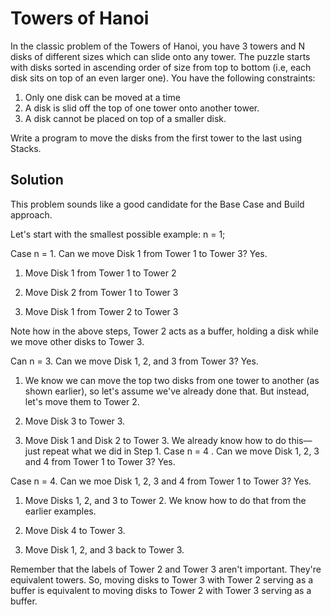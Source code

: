 # Towers of Hanoi

In the classic problem of the Towers of Hanoi, you have 3 towers and N disks of different sizes which can slide onto
any tower. The puzzle starts with disks sorted in ascending order of size from top to bottom (i.e, each disk sits on
top of an even larger one). You have the following constraints:

1. Only one disk can be moved at a time
2. A disk is slid off the top of one tower onto another tower.
3. A disk cannot be placed on top of a smaller disk.

Write a program to move the disks from the first tower to the last using Stacks.

## Solution

This problem sounds like a good candidate for the Base Case and Build approach.

Let's start with the smallest possible example: n = 1;

Case n = 1. Can we move Disk 1 from Tower 1 to Tower 3? Yes.

1. Move Disk 1 from Tower 1 to Tower 2

2. Move Disk 2 from Tower 1 to Tower 3

3. Move Disk 1 from Tower 2 to Tower 3

Note how in the above steps, Tower 2 acts as a buffer, holding a disk while we move other disks to Tower 3.

Can n = 3. Can we move Disk 1, 2, and 3 from Tower 3? Yes.

1. We know we can move the top two disks from one tower to another (as shown earlier), so let's assume we've already
done that. But instead, let's move them to Tower 2.

2. Move Disk 3 to Tower 3.

3. Move Disk 1 and Disk 2 to Tower 3. We already know how to do this––just repeat what we did in Step 1. Case n = 4
. Can we move Disk 1, 2, 3 and 4 from Tower 1 to Tower 3? Yes.

Case n = 4. Can we moe Disk 1, 2, 3 and 4 from Tower 1 to Tower 3? Yes.

1. Move Disks 1, 2, and 3 to Tower 2. We know how to do that from the earlier examples.

2. Move Disk 4 to Tower 3.

3. Move Disk 1, 2, and 3 back to Tower 3.

Remember that the labels of Tower 2 and Tower 3 aren't important. They're equivalent towers. So, moving disks to
Tower 3 with Tower 2 serving as a buffer is equivalent to moving disks to Tower 2 with Tower 3 serving as a buffer.


